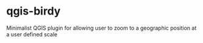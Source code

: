 # qgis-birdy
Minimalist QGIS plugin for allowing user to zoom to a geographic position at a user defined scale
